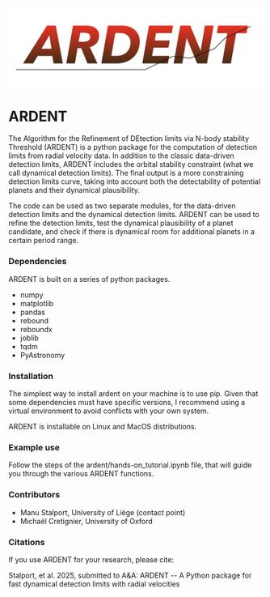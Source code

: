 ![ARDENT Logo](logo/ARDENTlogo.png)

# ARDENT
The Algorithm for the Refinement of DEtection limits via N-body stability Threshold (ARDENT) is a python package for the computation of detection limits from radial velocity data. In addition to the classic data-driven detection limits, ARDENT includes the orbital stability constraint (what we call dynamical detection limits). The final output is a more constraining detection limits curve, taking into account both the detectability of potential planets and their dynamical plausibility. 

The code can be used as two separate modules, for the data-driven detection limits and the dynamical detection limits. ARDENT can be used to refine the detection limits, test the dynamical plausibility of a planet candidate, and check if there is dynamical room for additional planets in a certain period range. 

### Dependencies
ARDENT is built on a series of python packages. 
+ numpy
+ matplotlib
+ pandas
+ rebound
+ reboundx
+ joblib
+ tqdm
+ PyAstronomy

### Installation 
The simplest way to install ardent on your machine is to use pip. Given that some dependencies must have specific versions, I recommend using a virtual environment to avoid conflicts with your own system. 

ARDENT is installable on Linux and MacOS distributions.

### Example use 
Follow the steps of the ardent/hands-on_tutorial.ipynb file, that will guide you through the various ARDENT functions. 

### Contributors 
+ Manu Stalport, University of Liège (contact point)
+ Michaël Cretignier, University of Oxford

### Citations
If you use ARDENT for your research, please cite: 

Stalport, et al. 2025, submitted to A&A: ARDENT -- A Python package for fast dynamical detection limits with radial velocities 

